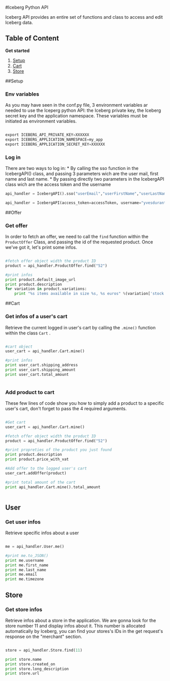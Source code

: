 #Iceberg Python API

Iceberg API provides an entire set of functions and class to access and edit Iceberg data.

Table of Content
-------------
**Get started**

1. [Setup](##Setup)
2. [Cart](##Cart)
3. [Store](##Store)




##Setup

### Env variables

As you may have seen in the conf.py file, 3 environment variables ar needed to use the Iceperg python API: the Iceberg private key, the Iceberg secret key and the application namespace. These variables must be initiated as environment variables.

```python

export ICEBERG_API_PRIVATE_KEY=XXXXXX
export ICEBERG_APPLICATION_NAMESPACE=my_app
export ICEBERG_APPLICATION_SECRET_KEY=XXXXXX

```

### Log in 

There are two ways to log in:
    * By calling the sso function in the IcebergAPI() class, and passing 3 parameters wich are the user mail, first name and last name.
    * By passing directly two parameters in the IcebergAPI class wich are the access token and the username

```python
api_handler = IcebergAPI().sso("userEmail","userFirstName","userLastName")
```
```python
api_handler = IcebergAPI(access_token=accessToken, username="yvesdurant1032644")
```
##Offer

### Get offer

In order to fetch an offer, we need to call the <code>find</code> function within the <code>ProductOffer</code> Class, and passing the id of the requested product. Once we've got it, let's print some infos.


```python

#fetch offer object width the product ID
product = api_handler.ProductOffer.find("52")

#print infos
print product.default_image_url
print product.description
for variation in product.variations:
    print "%s items available in size %s, %s euros" %(variation['stock'],variation['name'],variation['price'])

```

##Cart

### Get infos of a user's cart

Retrieve the current logged in user's cart by calling the <code>.mine()</code> function within the class <code>Cart</code> .

```python

#cart object
user_cart = api_handler.Cart.mine()

#print infos
print user_cart.shipping_address
print user_cart.shipping_amount
print user_cart.total_amount
    
```

### Add product to cart

These few lines of code show you how to simply add a product to a specific user's cart, don't forget to pass the 4 required arguments.

```python

#Get cart
user_cart = api_handler.Cart.mine()

#fetch offer object width the product ID
product = api_handler.ProductOffer.find("52")

#print propreties of the product you just found
print product.description
print product.price_with_vat

#Add offer to the logged user's cart
user_cart.addOffer(product)

#print total amount of the cart
print api_handler.Cart.mine().total_amount
    
```

## User

### Get user infos

Retrieve specific infos about a user

```python

me = api_handler.User.me()

#print me.to_JSON()
print me.username
print me.first_name
print me.last_name
print me.email
print me.timezone

```


## Store

### Get store infos

Retrieve infos about a store in the application. We are gonna look for the store number 11 and display infos about it. This number is allocated automatically by Iceberg, you can find your stores's IDs in the get request's response on the "merchant" section.

```python

store = api_handler.Store.find(11)

print store.name
print store.created_on
print store.long_description
print store.url

```



